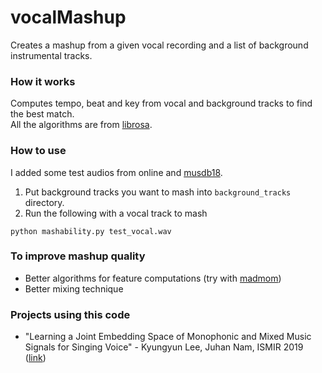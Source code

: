# vocalMashup
Creates a mashup from a given vocal recording and a list of background instrumental tracks. 

### How it works 
Computes tempo, beat and key from vocal and background tracks to find the best match.   
All the algorithms are from [librosa](https://librosa.github.io/librosa/).  

### How to use 
I added some test audios from online and [musdb18](https://sigsep.github.io/datasets/musdb.html).   
1. Put background tracks you want to mash into `background_tracks` directory. 
2. Run the following with a vocal track to mash
```
python mashability.py test_vocal.wav
```

### To improve mashup quality
* Better algorithms for feature computations (try with [madmom](https://github.com/CPJKU/madmom))
* Better mixing technique


### Projects using this code
* "Learning a Joint Embedding Space of Monophonic and Mixed Music Signals for Singing Voice" - Kyungyun Lee, Juhan Nam, ISMIR 2019 ([link](https://github.com/kyungyunlee/mono2mixed-singer/))


